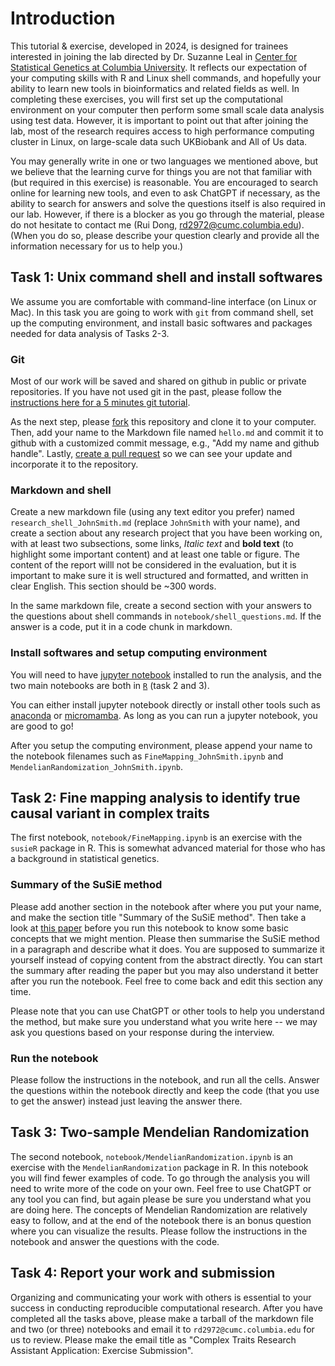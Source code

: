 # Introduction

This tutorial & exercise, developed in 2024, is designed for trainees interested in joining the lab directed by Dr. Suzanne Leal in [Center for Statistical Genetics at Columbia University](https://www.neurology.columbia.edu/research/research-centers-and-programs/center-statistical-genetics#:~:text=We%20are%20a%20group%20of,statistical%20genetics%20and%20genetic%20epidemiology.). It reflects our expectation of your computing skills with R and Linux shell commands, and hopefully your ability to learn new tools in bioinformatics and related fields as well. In completing these exercises, you will first set up the computational environment on your computer then perform some small scale data analysis using test data. However, it is important to point out that after joining the lab, most of the research requires access to high performance computing cluster in Linux, on large-scale data such UKBiobank and All of Us data.

You may generally write in one or two languages we mentioned above, but we believe that the learning curve for things you are not that familiar with (but required in this exercise) is reasonable. You are encouraged to search online for learning new tools, and even to ask ChatGPT if necessary, as the ability to search for answers and solve the questions itself is also required in our lab. However, if there is a blocker as you go through the material, please do not hesitate to contact me (Rui Dong, rd2972@cumc.columbia.edu). (When you do so, please describe your question clearly and provide all the information necessary for us to help you.)

## Task 1: Unix command shell and install softwares

We assume you are comfortable with command-line interface (on Linux or Mac). In this task you are going to work with `git` from command shell, set up the computing environment, and install basic softwares and packages needed for data analysis of Tasks 2-3.

### Git

Most of our work will be saved and shared on github in public or private repositories. If you have not used git in the past, please follow the [instructions here for a 5 minutes git tutorial](https://wanggroup.org/orientation/5m-git).

As the next step, please [fork](https://docs.github.com/en/free-pro-team@latest/github/getting-started-with-github/fork-a-repo) this repository and clone it to your computer. Then, add your name to the Markdown file named `hello.md` and commit it to github with a customized commit message, e.g., "Add my name and github handle". Lastly, [create a pull request](https://docs.github.com/en/free-pro-team@latest/github/collaborating-with-issues-and-pull-requests/about-pull-requests) so we can see your update and incorporate it to the repository.

### Markdown and shell

Create a new markdown file (using any text editor you prefer) named `research_shell_JohnSmith.md` (replace `JohnSmith` with your name), and create a section about any research project that you have been working on, with at least two subsections, some links, *Italic text* and **bold text** (to highlight some important content) and at least one table or figure. The content of the report willl not be considered in the evaluation, but it is important to make sure it is well structured and formatted, and written in clear English. This section should be ~300 words.

In the same markdown file, create a second section with your answers to the questions about shell commands in `notebook/shell_questions.md`. If the answer is a code, put it in a code chunk in markdown.

### Install softwares and setup computing environment

You will need to have [jupyter notebook](https://jupyter.org) installed to run the analysis, and the two main notebooks are both in [`R`](https://www.r-project.org) (task 2 and 3).

You can either install jupyter notebook directly or install other tools such as [anaconda](https://www.anaconda.com/download) or [micromamba](https://mamba.readthedocs.io/en/latest/installation/micromamba-installation.html). As long as you can run a jupyter notebook, you are good to go!

After you setup the computing environment, please append your name to the notebook filenames such as `FineMapping_JohnSmith.ipynb` and `MendelianRandomization_JohnSmith.ipynb`.

## Task 2: Fine mapping analysis to identify true causal variant in complex traits

The first notebook, `notebook/FineMapping.ipynb` is an exercise with the `susieR` package in R. This is somewhat advanced material for those who has a background in statistical genetics.

### Summary of the SuSiE method
Please add another section in the notebook after where you put your name, and make the section title "Summary of the SuSiE method". Then take a look at [this paper](https://academic.oup.com/jrsssb/article/82/5/1273/7056114) before you run this notebook to know some basic concepts that we might mention. Please then summarise the SuSiE method in a paragraph and describe what it does. You are supposed to summarize it yourself instead of copying content from the abstract directly. You can start the summary after reading the paper but you may also understand it better after you run the notebook. Feel free to come back and edit this section any time.

Please note that you can use ChatGPT or other tools to help you understand the method, but make sure you understand what you write here -- we may ask you questions based on your response during the interview.

### Run the notebook

Please follow the instructions in the notebook, and run all the cells. Answer the questions within the notebook directly and keep the code (that you use to get the answer) instead just leaving the answer there.


## Task 3: Two-sample Mendelian Randomization

The second notebook, `notebook/MendelianRandomization.ipynb` is an exercise with the `MendelianRandomization` package in R. In this notebook you will find fewer examples of code. To go through the analysis you will need to write more of the code on your own. Feel free to use ChatGPT or any tool you can find, but again please be sure you understand what you are doing here. The concepts of Mendelian Randomization are relatively easy to follow, and at the end of the notebook there is an bonus question where you can visualize the results. Please follow the instructions in the notebook and answer the questions with the code. 


## Task 4: Report your work and submission

Organizing and communicating your work with others is essential to your success in conducting reproducible computational research. After you have completed all the tasks above, please make a tarball of the markdown file and two (or three) notebooks and email it to `rd2972@cumc.columbia.edu` for us to review. Please make the email title as "Complex Traits Research Assistant Application: Exercise Submission".


